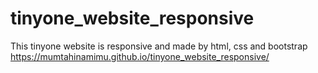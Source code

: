 # tinyone_website_responsive
This tinyone website is responsive and made by html, css and bootstrap
https://mumtahinamimu.github.io/tinyone_website_responsive/
